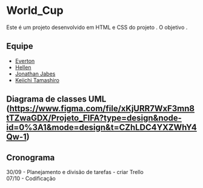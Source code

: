# **World_Cup**

Este é um projeto desenvolvido em HTML e CSS do projeto <FORD-ENTER>. O objetivo .

## Equipe
* [Everton](https://github.com/evertonrichard)
* [Hellen](https://github.com/hellen-moura)
* [Jonathan Jabes](https://github.com/JJabes23)
* [Keiichi Tamashiro](https://github.com/tamashiros)


## Diagrama de classes UML (https://www.figma.com/file/xKjURR7WxF3mn8tTZwaGDX/Projeto_FIFA?type=design&node-id=0%3A1&mode=design&t=CZhLDC4YXZWhY4Qw-1)




## Cronograma

30/09 - Planejamento e divisão de tarefas - criar Trello  
07/10 - Codificação  
